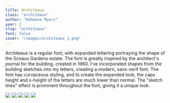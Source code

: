 ```yaml
---
title: Architeaux
class: "architeaux"
author: "Rahmone Myers"
year: 1
slug: "architeaux"
font: false
cover: "/images/architeaux_1.png"
---
```


Architeaux is a regular font, with expanded lettering portraying the shape of the Sceaux Gardens estate. The font is greatly inspired by the architect's journal for the building, created in 1960. I've incorporated shapes from the building sketches into my letters, creating a modern, sans-serif font. The font has curvaceous styling, and to create the expanded look, the caps height and x-height of the letters are much lower than normal. The "sketch lines" effect is prominent throughout the font, giving it a unique look.

![](/images/architeaux_1.png)
![](/images/architeaux_2.png)
![](/images/architeaux_3.png)
![](/images/architeaux_4.png)
![](/images/architeaux_5.png)